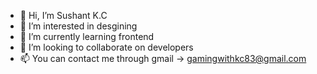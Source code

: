 - 👋 Hi, I’m Sushant K.C
- 👀 I’m interested in desgining
- 🌱 I’m currently learning frontend
- 💞️ I’m looking to collaborate on developers
- 📫 You can contact me through gmail -> gamingwithkc83@gmail.com

<!---
sushant-kc-0/sushant-kc-0 is a ✨ special ✨ repository because its `README.md` (this file) appears on your GitHub profile.
You can click the Preview link to take a look at your changes.
--->
